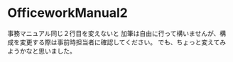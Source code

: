 # OfficeworkManual2
事務マニュアル同じ２行目を変えないと
加筆は自由に行って構いませんが、構成を変更する際は事前時担当者に確認してください。
でも、ちょっと変えてみようかなと思いました。
